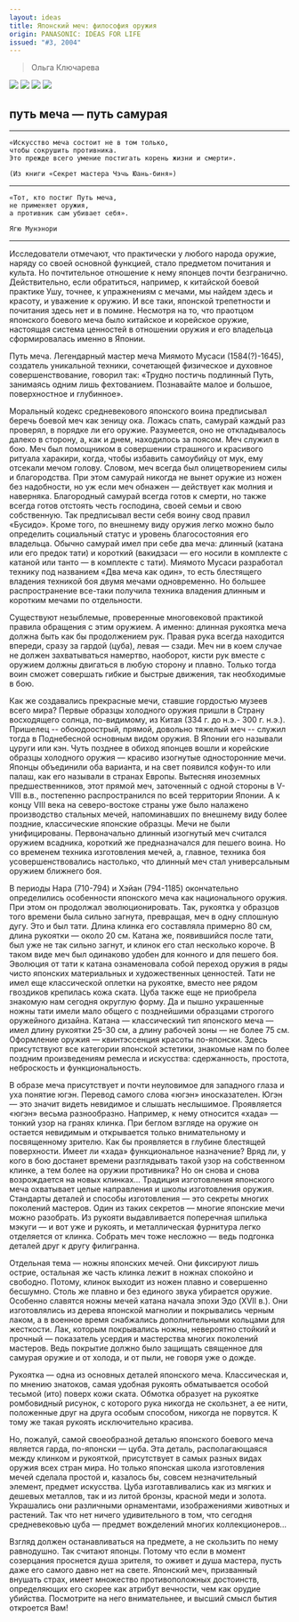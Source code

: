 ```yaml
---
layout: ideas
title: Японский меч: философия оружия
origin: PANASONIC: IDEAS FOR LIFE
issued: "#3, 2004"
---
```

> Ольга Ключарева

![](/assets/img/papers/haiku/26.jpg)
![](/assets/img/papers/haiku/27.jpg)
![](/assets/img/papers/haiku/28.jpg)
![](/assets/img/papers/haiku/29.jpg)

## путь меча — путь самурая 

---

    «Искусство меча состоит не в том только, 
    чтобы сокрушить противника. 
    Это прежде всего умение постигать корень жизни и смерти».
      
    (Из книги «Секрет мастера Чэчь Юань-биня»)

---

    «Тот, кто постиг Путь меча, 
    не применяет оружия, 
    а противник сам убивает себя».
        
    Ягю Мунэнори

---

Исследователи отмечают, что практически у любого народа оружие, наряду со своей основной функцией, стало предметом почитания и культа. Но почтительное отношение к нему японцев почти безгранично. Действительно, если обратиться, например, к китайской боевой практике Ушу, точнее, к упражнениям с мечами, мы найдем здесь и красоту, и уважение к оружию. И все таки, японской трепетности и почитания здесь нет и в помине. Несмотря на то, что праотцом японского боевого меча было китайское и корейское оружие, настоящая система ценностей в отношении оружия и его владельца сформировалась именно в Японии. 

Путь меча. Легендарный мастер меча Миямото Мусаси (1584(?)-1645), создатель уникальной техники, сочетающей физическое и духовное совершенствование, говорил так: «Трудно постичь подлинный Путь, занимаясь одним лишь фехтованием. Познавайте малое и большое, поверхностное и глубинное». 

Моральный кодекс средневекового японского воина предписывал беречь боевой меч как зеницу ока. Ложась спать, самурай каждый раз проверял, в порядке ли его оружие. Разумеется, оно не откладывалось далеко в сторону, а, как и днем, находилось за поясом. Меч служил в бою. Меч был помощником в совершении страшного и красивого ритуала харакири, когда, чтобы избавить самоубийцу от мук, ему отсекали мечом голову. Словом, меч всегда был олицетворением силы и благородства. При этом самурай никогда не вынет оружие из ножен без надобности, но уж если меч обнажен — действует как молния и наверняка. Благородный самурай всегда готов к смерти, но также всегда готов отстоять честь господина, своей семьи и свою собственную. Так предписывал вести себя воину свод правил «Бусидо». Кроме того, по внешнему виду оружия легко можно было определить социальный статус и уровень благосостояния его владельца. Обычно самурай имел при себе два меча: длинный (катана или его предок тати) и короткий (вакидзаси — его носили в комплекте с катаной или танто — в комплекте с тати). Миямото Мусаси разработал технику под названием «Два меча как один», то есть блестящего владения техникой боя двумя мечами одновременно. Но большее распространение все-таки получила техника владения длинным и коротким мечами по отдельности. 

Существуют незыблемые, проверенные многовековой практикой правила обращения с этим оружием. А именно: длинная рукоятка меча должна быть как бы продолжением рук. Правая рука всегда находится впереди, сразу за гардой (цуба), левая — сзади. Меч ни в коем случае не должен захватываться намертво, наоборот, кисти рук вместе с оружием должны двигаться в любую сторону и плавно. Только тогда воин сможет совершать гибкие и быстрые движения, так необходимые в бою. 

Как же создавались прекрасные мечи, ставшие гордостью музеев всего мира? Первые образцы холодного оружия пришли в Страну восходящего солнца, по-видимому, из Китая (334 г. до н.э.- 300 г. н.э.). Пришелец -- обоюдоострый, прямой, довольно тяжелый меч -- служил тогда в Поднебесной основным видом оружия. В Японии его называли цуруги или кэн. Чуть позднее в обиход японцев вошли и корейские образцы холодного оружия — красиво изогнутые односторонние мечи. Японцы объединили оба варианта, и на свет появился кофун-то или палаш, как его называли в странах Европы. Вытесняя иноземных предшественников, этот прямой меч, заточенный с одной стороны в V-VIII в.в., постепенно распространился по всей территории Японии. А к концу VIII века на северо-востоке страны уже было налажено производство стальных мечей, напоминавших по внешнему виду более поздние, классические японские образцы. Мечи не были унифицированы. Первоначально длинный изогнутый меч считался оружием всадника, короткий же предназначался для пешего воина. Но со временем техника изготовления мечей, а, главное, техника боя усовершенствовались настолько, что длинный меч стал универсальным оружием ближнего боя. 

В периоды Нара (710-794) и Хэйан (794-1185) окончательно определились особенности японского меча как национального оружия. При этом он продолжал эволюционировать. Так, рукоятка у образцов того времени была сильно загнута, превращая, меч в одну сплошную дугу. Это и был тати. Длина клинка его составляла примерно 80 см, длина рукоятки — около 20 см. Катана же, появившийся после тати, был уже не так сильно загнут, и клинок его стал несколько короче. В таком виде меч был одинаково удобен для конного и для пешего боя. Эволюция от тати к катана ознаменовала собой переход оружия в ряды чисто японских материальных и художественных ценностей. Тати не имел еще классической оплетки на рукоятке, вместо нее рядом гвоздиков крепилась кожа ската. Цуба также еще не приобрела знакомую нам сегодня округлую форму. Да и пышно украшенные ножны тати имели мало общего с позднейшими образцами строгого оружейного дизайна. Катана — классический тип японского меча — имел длину рукоятки 25-30 см, а длину рабочей зоны — не более 75 см. Оформление оружия — квинтэссенция красоты по-японски. Здесь присутствуют все категории японской эстетики, знакомые нам по более поздним произведениям ремесла и искусства: сдержанность, простота, неброскость и функциональность. 

В образе меча присутствует и почти неуловимое для западного глаза и уха понятие югэн. Перевод самого слова «югэн» иносказателен. Югэн — это значит видеть невидимое и слышать неслышимое. Проявляется «югэн» весьма разнообразно. Например, к нему относится «хада» — тонкий узор на гранях клинка. При беглом взгляде на оружие он остается невидимым и открывается только внимательному и посвященному зрителю. Как бы проявляется в глубине блестящей поверхности. Имеет ли «хада» функциональное назначение? Вряд ли, у кого в бою достанет времени разглядывать такой узор на собственном клинке, а тем более на оружии противника? Но он снова и снова возрождается на новых клинках... Традиция изготовления японского меча охватывает целые направления и школы изготовления оружия. Стандарты деталей и способы изготовления — это секреты многих поколений мастеров. Один из таких секретов — многие японские мечи можно разобрать. Из рукояти выдавливается поперечная шпилька мэкуги — и вот уже и рукоять, и металлическая фурнитура легко отделяется от клинка. Собрать меч тоже несложно — ведь подгонка деталей друг к другу филигранна. 

Отдельная тема — ножны японских мечей. Они фиксируют лишь острие, остальная же часть клинка лежит в ножнах спокойно и свободно. Потому, клинок выходит из ножен плавно и совершенно бесшумно. Столь же плавно и без единого звука убирается оружие. Особенно славятся ножны мечей катана начала эпохи Эдо (XVII в.). Они изготовлялись из дерева японской магнолии и покрывались черным лаком, а в военное время снабжались дополнительными кольцами для жесткости. Лак, которым покрывались ножны, невероятно стойкий и прочный — показатель усердия и мастерства многих поколений мастеров. Ведь покрытие должно было защищать священное для самурая оружие и от холода, и от пыли, не говоря уже о дожде. 

Рукоятка — одна из основных деталей японского меча. Классическая и, по мнению знатоков, самая удобная рукоять обматывается особой тесьмой (ито) поверх кожи ската. Обмотка образует на рукоятке ромбовидный рисунок, с которого рука никогда не скользнет, а ее нити, положенные друг на друга особым способом, никогда не порвутся. К тому же такая рукоять исключительно красива. 

Но, пожалуй, самой своеобразной деталью японского боевого меча является гарда, по-японски — цуба. Эта деталь, располагающаяся между клинком и рукояткой, присутствует в самых разных видах оружия всех стран мира. Но только японская школа изготовления мечей сделала простой и, казалось бы, совсем незначительный элемент, предмет искусства. Цуба изготавливались как из мягких и дешевых металлов, так и из литой бронзы, красной меди и золота. Украшались они различными орнаментами, изображениями животных и растений. Так что нет ничего удивительного в том, что сегодня средневековью цуба — предмет вожделений многих коллекционеров... 

Взгляд должен останавливаться на предмете, а не скользить по нему равнодушно. Так считают японцы. Потому что если в момент созерцания проснется душа зрителя, то оживет и душа мастера, пусть даже его самого давно нет на свете. Японский меч, призванный внушать страх, имеет множество противоположных достоинств, определяющих его скорее как атрибут вечности, чем как орудие убийства. Посмотрите на него внимательнее, и высший смысл бытия откроется Вам!
